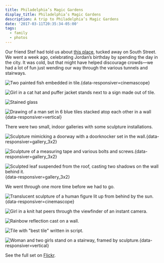 ```yaml
---
title: Philadelphia’s Magic Gardens
display_title: Philadelphia’s Magic Gardens
description: A trip to Philadelphia’s Magic Gardens
date: '2017-03-11T20:35:34-05:00'
tags:
  - family
  - photos
---
```

Our friend Stef had told us about [this place](https://www.phillymagicgardens.org), tucked away on South Street. We went a week ago, celebrating Jordan’s birthday by spending the day in the city. It was cold, but that might have helped discourage crowds—we had a lot of fun just wending our way through the various tunnels and stairways.

![Two painted fish embedded in tile.](philadelphias-magic-gardens-1.jpg "Fish porthole"){data-responsiver=cinemascope}

![Girl in a cat hat and puffer jacket stands next to a sign made out of tile.](philadelphias-magic-gardens-2.jpg)

![Stained glass](philadelphias-magic-gardens-3.jpg "Stained glass")

![Drawing of a man set in 6 blue tiles stacked atop each other in a wall](philadelphias-magic-gardens-4.jpg "Blue plate"){data-responsiver=vertical}
 
There were two small, indoor galleries with some sculpture installations.

![Sculpture mimicking a doorway with a doorknocker set in the wall.](philadelphias-magic-gardens-5.jpg "Knock knock"){data-responsiver=gallery_3x2}

![Sculpture of a measuring tape and various bolts and screws.](philadelphias-magic-gardens-6.jpg){data-responsiver=gallery_3x2}

![Sculpted leaf suspended from the roof, casting two shadows on the wall behind it.](philadelphias-magic-gardens-7.jpg "Triple leaf"){data-responsiver=gallery_3x2}

We went through one more time before we had to go.

![Translucent sculpture of a human figure lit up from behind by the sun.](philadelphias-magic-gardens-8.jpg "Lit up"){data-responsiver=cinemascope}

![Girl in a knit hat peers through the viewfinder of an instant camera.](philadelphias-magic-gardens-9.jpg "Instax documentarian")

![Rainbow reflection cast on a wall.](philadelphias-magic-gardens-10.jpg "Reflected rainbow")

![Tile with "best tile" written in script.](philadelphias-magic-gardens-11.jpg "I found the one!")

![Woman and two girls stand on a stairway, framed by sculpture.](philadelphias-magic-gardens-12.jpg "Stairway portrait"){data-responsiver=vertical}

See the full set on [Flickr](https://flickr.com/photos/8580338@N03/sets/72157677849370853 "Philadelphia’s Magic Gardens Flickr album").
